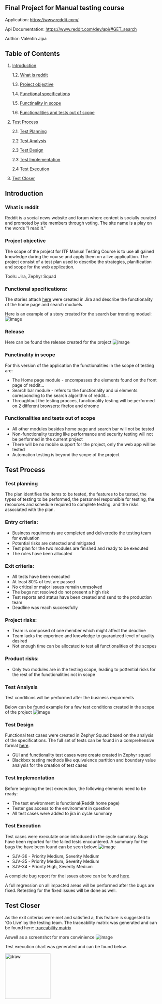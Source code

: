 ## **Final Project for Manual testing course**


Application: https://www.reddit.com/


Api Documentation: https://www.reddit.com/dev/api/#GET_search

Author: Valentin Jipa

## **Table of Contents**

1. [Introduction](#Introduction)

     1.2. [What is reddit](#what-is-reddit)

     1.3. [Project objective](#project-objective)

     1.4. [Functional specifications](#functional-specifications)

     1.5. [Functinality in scope](#functinality-in-scope)

     1.6. [Functionalities and tests out of scope](#functionalities-and-tests-out-of-scope)

2. [Test Process](#test-process)

    2.1. [Test Planning](#test-Planning)
   
    2.2 [Test Analysis](#test-analysis)

    2.3 [Test Design](#test-design)

    2.3 [Test Implementation](#test-implementation)

    2.4 [Test Execution](#test-execution)

3. [Test Closer](#test-closer)

## **Introduction**

### What is reddit

Reddit is a social news website and forum where content is socially curated and promoted by site members through voting. The site name is a play on the words "I read it."

### Project objective

The scope of the project for ITF Manual Testing Course is to use all gained knowledge during the course and apply them on a live applicattion. The project consist of a test plan used to describe the strategies, planification and scope for the web application.

Tools: Jira, Zephyr Squad

### Functional specifications: 

The stories attach [here](https://github.com/valentinJipa/ReposteryTest/blob/main/Jira_Stories.pdf) were created in Jira and describe the functionality of the home page and search moduels.

Here is an example of a story created for the search bar trending moduel:
![image](https://github.com/valentinJipa/ReposteryTest/assets/33808653/b76e527d-996f-427d-a937-e5d58aa52965)

### Release

Here can be found the release created for the project
![image](https://github.com/valentinJipa/ReposteryTest/assets/33808653/c0fb0e40-5205-4645-8e76-a187ce3c47e6)

### Functinality in scope

For this version of the application the functionalities in the scope of testing are:

<ul>
  <li>The Home page module - encompasses the elements found on the front page of reddit...</li> 
  <li>Search bar module - refers to the functionality and ui elements coresponding to the search algorithm of reddit...</li>
  <li>Throughtout the testing procces, functionality testing will be performed on 2 different browsers: firefox and chrome </li>  
</ul>

### Functionalities and tests out of scope

<ul>
  <li>All other modules besides home page and search bar will not be tested</li> 
  <li>Non-functionality testing like performance and security testing will not be performed in the current project</li>
  <li>There will be no mobile support for the project, only the web app will be tested</li>
  <li>Automation testing is beyond the scope of the project</li>
</ul>

## **Test Process**

### Test planning

The plan identifies the items to be tested, the features to be tested, the types of testing to be performed, the personnel responsible for testing, the resources and schedule required to complete testing, and the risks associated with the plan.

### Entry criteria:

<ul>
     <li>Business requirments are completed and deliveredto the testing team for evaluation</li>
     <li>Potential risks are detected and mitigated</li>
     <li>Test plan for the two modules are finished and ready to be executed</li>
     <li>The roles have been allocated</li>
</ul>

### Exit criteria:

<ul>
     <li>All tests have been executed</li>
     <li>At least 80% of test are passed</li>
     <li>No critical or major issues remain unresolved</li>
     <li>The bugs not resolved do not present a high risk</li>
     <li>Test reports and status have been created and send to the production team</li>
     <li>Deadline was reach successfully</li>
</ul>

### Project risks:

<ul>
     <li>Team is composed of one member which might affect the deadline</li>
     <li>Team lacks the experince and knowledge to guaranteed level of quality desired</li>
     <li>Not enough time can be allocated to test all functionalities of the scopes</li>
</ul>

### Product risks:

<ul>
     <li>Only two modules are in the testing scope, leading to pottential risks for the rest of the functionalities not in scope</li>
</ul>

### Test Analysis

Test conditions will be performed after the business requirments

Below can be found example for a few test conditions created in the scope of the project
![image](https://github.com/valentinJipa/ReposteryTest/assets/33808653/b0915b4f-fbfa-43cb-b0c7-78c485de850f)


### Test Design

Functional test cases were created in Zephyr Squad based on the analysis of the specifications. The full set of tests can be found in a comprehensive format [here](https://github.com/valentinJipa/ReposteryTest/blob/main/Zephyr_TestCases.pdf).
<ul>
     <li>GUI and functionality test cases were create created in Zephyr squad</li>
     <li>Blackbox testing methods like equivalence partition and boundary value analysis for the creation of test cases</li>
</ul>

### Test Implementation

Before begining the test execeution, the following elements need to be ready:

<ul>
     <li>The test environment is functional(Reddit home page)</li>
     <li>Tester gas access to the environment in question</li>
     <li>All test cases were added to jira in cycle summary</li>
</ul>

### Test Execution

Test cases were executate once introduced in the cycle summary.
Bugs have been reported for the failed tests encountered. A summary for the bugs the have been found can be seen below:
![image](https://github.com/user-attachments/assets/00d9f0d5-3919-474b-b127-d25031669476)
<ul>
     <li>SJV-36 - Priority Medium, Severity Medium </li>
     <li>SJV-35 - Priority Medium, Severity Medium </li>
     <li>SJV-34 - Priority High, Severity Medium </li>
</ul>

A complete bug report for the issues above can be found [here](https://github.com/valentinJipa/ReposteryTest/blob/main/Jira_Bugs.pdf).

A full regression on all impacted areas will be performed after the bugs are fixed. Retesting for the fixed issues will be done as well.

## **Test Closer**

As the exit criterias were met and satisfied a, this feature is suggested to ‘Go Live’ by the testing team.
The traceability matrix was generated and can be found here: [traceability matrix](https://github.com/valentinJipa/ReposteryTest/blob/main/Traceability_Matrix.xlsx)

Aswell as a screenshot for more convinience
![image](https://github.com/user-attachments/assets/609a294a-8e1f-49a4-8acf-f8bdf712b42b)

Test execution chart was generated and can be found below.

<img src="![TestExecChart](https://github.com/user-attachments/assets/ba35e4d5-0f67-4c3d-a815-88cd5ae6ae77)" alt="draw" width="150"/>

